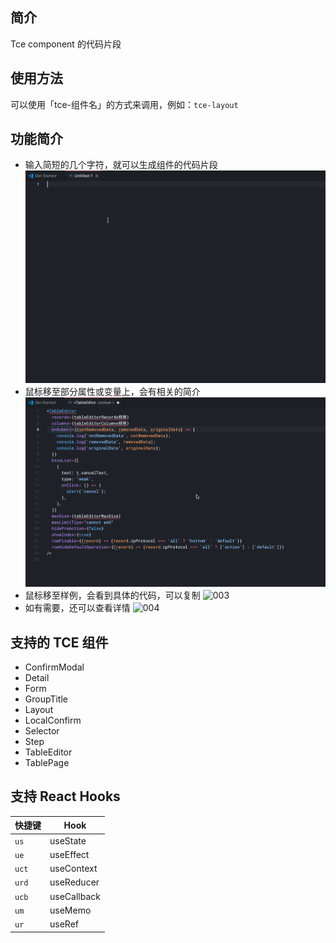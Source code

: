 ## 简介

Tce component 的代码片段

## 使用方法

可以使用「tce-组件名」的方式来调用，例如：`tce-layout`

## 功能简介

- 输入简短的几个字符，就可以生成组件的代码片段
  ![001](./images/001.gif)
- 鼠标移至部分属性或变量上，会有相关的简介
  ![002](./images/002.gif)
- 鼠标移至样例，会看到具体的代码，可以复制
  ![003](./images/003.gif)
- 如有需要，还可以查看详情
  ![004](./images/004.gif)

## 支持的 TCE 组件

- ConfirmModal
- Detail
- Form
- GroupTitle
- Layout
- LocalConfirm
- Selector
- Step
- TableEditor
- TablePage

## 支持 React Hooks

| 快捷键   | Hook        |
| ----- | ----------- |
| `us`  | useState    |
| `ue`  | useEffect   |
| `uct` | useContext  |
| `urd` | useReducer  |
| `ucb` | useCallback |
| `um`  | useMemo     |
| `ur`  | useRef      |